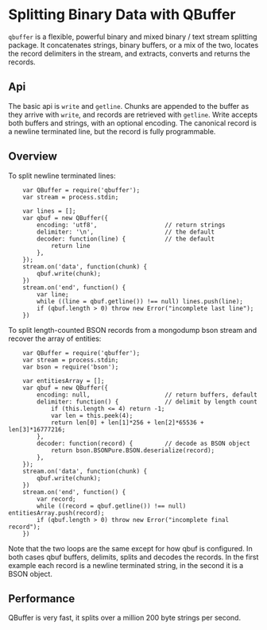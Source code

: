 Splitting Binary Data with QBuffer
==================================


`qbuffer` is a flexible, powerful binary and mixed binary / text stream splitting
package.  It concatenates strings, binary buffers, or a mix of the two, locates the
record delimiters in the stream, and extracts, converts and returns the records.


Api
---

The basic api is `write` and `getline`.  Chunks are appended to the buffer as they
arrive with `write`, and records are retrieved with `getline`.  Write accepts both
buffers and strings, with an optional encoding.  The canonical record is a newline
terminated line, but the record is fully programmable.


Overview
--------

To split newline terminated lines:

        var QBuffer = require('qbuffer');
        var stream = process.stdin;

        var lines = [];
        var qbuf = new QBuffer({
            encoding: 'utf8',                   // return strings
            delimiter: '\n',                    // the default
            decoder: function(line) {           // the default
                return line
            },
        });
        stream.on('data', function(chunk) {
            qbuf.write(chunk);
        })
        stream.on('end', function() {
            var line;
            while ((line = qbuf.getline()) !== null) lines.push(line);
            if (qbuf.length > 0) throw new Error("incomplete last line");
        })

To split length-counted BSON records from a mongodump bson stream and recover
the array of entities:

        var QBuffer = require('qbuffer');
        var stream = process.stdin;
        var bson = require('bson');

        var entitiesArray = [];
        var qbuf = new QBuffer({
            encoding: null,                     // return buffers, default
            delimiter: function() {             // delimit by length count
                if (this.length <= 4) return -1;
                var len = this.peek(4);
                return len[0] + len[1]*256 + len[2]*65536 + len[3]*16777216;
            },
            decoder: function(record) {         // decode as BSON object
                return bson.BSONPure.BSON.deserialize(record);
            },
        });
        stream.on('data', function(chunk) {
            qbuf.write(chunk);
        })
        stream.on('end', function() {
            var record;
            while ((record = qbuf.getline()) !== null) entitiesArray.push(record);
            if (qbuf.length > 0) throw new Error("incomplete final record");
        })

Note that the two loops are the same except for how qbuf is configured.  In both
cases qbuf buffers, delimits, splits and decodes the records.  In the first example
each record is a newline terminated string, in the second it is a BSON object.


Performance
-----------

QBuffer is very fast, it splits over a million 200 byte strings per second.
